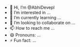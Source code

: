 - 👋 Hi, I’m @AbhiDevepl
- 👀 I’m interested in ...
- 🌱 I’m currently learning ...
- 💞️ I’m looking to collaborate on ...
- 📫 How to reach me ...
- 😄 Pronouns: ...
- ⚡ Fun fact: ...

<!---
AbhiDevepl/AbhiDevepl is a ✨ special ✨ repository because its `README.md` (this file) appears on your GitHub profile.
You can click the Preview link to take a look at your changes.
--->

